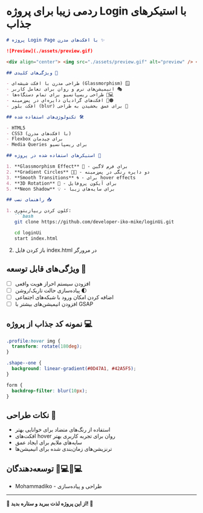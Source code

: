 # ردمی زیبا برای پروژه Login با استیکرهای جذاب

```markdown
# پروژه Login Page با افکت‌های مدرن ✨

![Preview](./assets/preview.gif)

<div align="center"> <img src="./assets/preview.gif" alt="preview" /> </div>

## ویژگی‌های کلیدی 🌟

- طراحی مدرن با افکت شیشه‌ای (Glassmorphism) 🪟
- انیمیشن‌های نرم و روان برای تعامل کاربر 🎭
- طراحی ریسپانسیو برای تمام دستگاه‌ها 📱💻
- افکت‌های گرادیان دایره‌ای در پس‌زمینه 🔵🟠
- افکت بلور (blur) برای عمق بخشیدن به طراحی 🔮

## تکنولوژی‌های استفاده شده 🛠️

- HTML5
- CSS3 (با افکت‌های مدرن)
- Flexbox برای چیدمان
- Media Queries برای ریسپانسیو

## استیکرهای استفاده شده در پروژه 🎨

1. **Glassmorphism Effect** 🥃 - برای فرم لاگین
2. **Gradient Circles** 🔴🔵 - دو دایره رنگی در پس‌زمینه
3. **Smooth Transitions** 🌀 - برای hover effects
4. **3D Rotation** 🔄 - برای آیکون پروفایل
5. **Neon Shadow** 💡 - برای سایه‌های زیبا

## راهنمای نصب 📥

1. کلون کردن ریپازیتوری:
   ```bash
   git clone https://github.com/developer-iko-mike/loginUi.git

   cd loginUi
   start index.html
   ```

2. باز کردن فایل index.html در مرورگر

## ویژگی‌های قابل توسعه 🚀

- [ ] افزودن سیستم احراز هویت واقعی
- [ ] پیاده‌سازی حالت تاریک/روشن 🌓
- [ ] اضافه کردن امکان ورود با شبکه‌های اجتماعی
- [ ] افزودن انیمیشن‌های بیشتر با GSAP

## نمونه کد جذاب از پروژه 💻

```css
.profile:hover img {
  transform: rotate(180deg);
}

.shape--one {
  background: linear-gradient(#0D47A1, #42A5F5);
}

form {
  backdrop-filter: blur(10px);
}
```

## نکات طراحی 🎯

- استفاده از رنگ‌های متضاد برای خوانایی بهتر
- افکت‌های hover روان برای تجربه کاربری بهتر
- سایه‌های ملایم برای ایجاد عمق
- ترنزیشن‌های زمان‌بندی شده برای انیمیشن‌ها

## توسعه‌دهندگان 👩💻👨💻

- Mohammadiko - طراحی و پیاده‌سازی

---

**🌟 از این پروژه لذت ببرید و ستاره بدید! 🌟**
```

